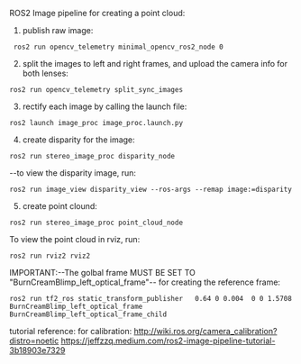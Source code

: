 ROS2 Image pipeline for creating a point cloud:
1. publish raw image:
```
 ros2 run opencv_telemetry minimal_opencv_ros2_node 0
```
2. split the images to left and right frames, and upload the camera info for both lenses:
```
ros2 run opencv_telemetry split_sync_images
``` 
3. rectify each image by calling the launch file:
```
ros2 launch image_proc image_proc.launch.py
``` 
4. create disparity for the image:
```
ros2 run stereo_image_proc disparity_node
```
	
 --to view the disparity image, run:
 ```
ros2 run image_view disparity_view --ros-args --remap image:=disparity
```
5. create point clound:
```
ros2 run stereo_image_proc point_cloud_node
``` 

To view the point cloud in rviz, run:
```
ros2 run rviz2 rviz2
```
	
IMPORTANT:--The golbal frame MUST BE SET TO "BurnCreamBlimp_left_optical_frame"--
for creating the reference frame:
```
ros2 run tf2_ros static_transform_publisher   0.64 0 0.004  0 0 1.5708   BurnCreamBlimp_left_optical_frame   BurnCreamBlimp_left_optical_frame_child
```	

tutorial reference:
for calibration: http://wiki.ros.org/camera_calibration?distro=noetic
https://jeffzzq.medium.com/ros2-image-pipeline-tutorial-3b18903e7329

